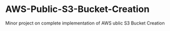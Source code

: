 # AWS-Public-S3-Bucket-Creation
Minor project on complete implementation of AWS ublic S3 Bucket Creation
